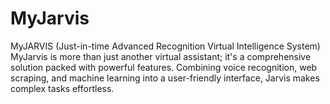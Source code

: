 # MyJarvis
MyJARVIS (Just-in-time Advanced Recognition Virtual Intelligence System)
MyJarvis is more than just another virtual assistant; it's a comprehensive solution packed with powerful features. Combining voice recognition, web scraping, and machine learning into a user-friendly interface, Jarvis makes complex tasks effortless.
